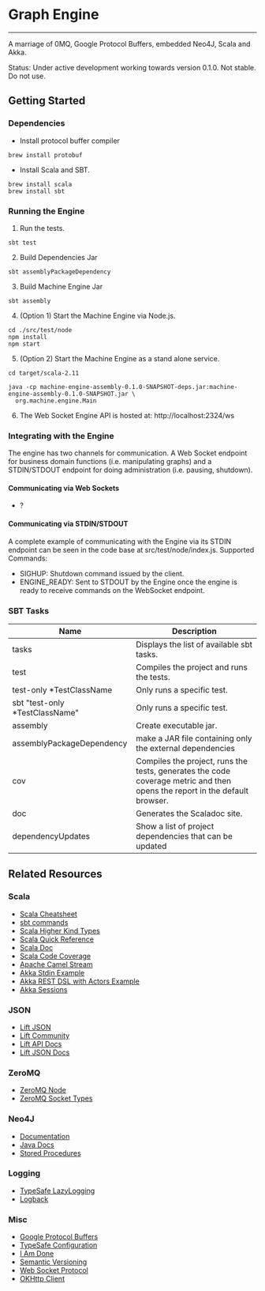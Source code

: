 # Graph Engine
- - -
A marriage of 0MQ, Google Protocol Buffers, embedded Neo4J, Scala and Akka.

Status: Under active development working towards version 0.1.0. Not stable. Do not use.

## Getting Started
### Dependencies
* Install protocol buffer compiler
```
brew install protobuf
```

* Install Scala and SBT.
```
brew install scala
brew install sbt
```

### Running the Engine
1. Run the tests.
```
sbt test
```

2. Build Dependencies Jar
```
sbt assemblyPackageDependency
```

3. Build Machine Engine Jar
```
sbt assembly
```

4. (Option 1) Start the Machine Engine via Node.js.
```
cd ./src/test/node
npm install
npm start
```

5. (Option 2) Start the Machine Engine as a stand alone service.
```
cd target/scala-2.11

java -cp machine-engine-assembly-0.1.0-SNAPSHOT-deps.jar:machine-engine-assembly-0.1.0-SNAPSHOT.jar \
  org.machine.engine.Main
```

6. The Web Socket Engine API is hosted at: http://localhost:2324/ws

### Integrating with the Engine
The engine has two channels for communication. A Web Socket endpoint for
business domain functions (i.e. manipulating graphs) and a STDIN/STDOUT endpoint
for doing administration (i.e. pausing, shutdown).

#### Communicating via Web Sockets
* ?

#### Communicating via STDIN/STDOUT
A complete example of communicating with the Engine via its STDIN endpoint
can be seen in the code base at src/test/node/index.js.
Supported Commands:
* SIGHUP: Shutdown command issued by the client.
* ENGINE_READY: Sent to STDOUT by the Engine once the engine is ready to receive
  commands on the WebSocket endpoint.

### SBT Tasks
| Name                            | Description                                                                                                                |
|---------------------------------|----------------------------------------------------------------------------------------------------------------------------|
| tasks                           | Displays the list of available sbt tasks.                                                                                  |
| test                            | Compiles the project and runs the tests.                                                                                   |
| test-only *TestClassName        | Only runs a specific test.                                                                                                 |
| sbt "test-only *TestClassName"  | Only runs a specific test.                                                                                                 |
| assembly                        | Create executable jar.                                                                                                     |
| assemblyPackageDependency       | make a JAR file containing only the external dependencies                                                                  |
| cov                             | Compiles the project, runs the tests, generates the code coverage metric and then opens the report in the default browser. |
| doc                             | Generates the Scaladoc site.                                                                                               |
| dependencyUpdates               | Show a list of project dependencies that can be updated                                                                    |

## Related Resources
### Scala
* [Scala Cheatsheet](http://docs.scala-lang.org/cheatsheets/index.html)
* [sbt commands](http://www.scala-sbt.org/0.13/docs/Command-Line-Reference.html)
* [Scala Higher Kind Types](https://blogs.atlassian.com/2013/09/scala-types-of-a-higher-kind/)
* [Scala Quick Reference](http://www.tutorialspoint.com/scala/index.htm)
* [Scala Doc](http://docs.scala-lang.org/style/scaladoc.html)
* [Scala Code Coverage](https://github.com/scoverage/sbt-scoverage)
* [Apache Camel Stream](https://camel.apache.org/stream.html)
* [Akka Stdin Example](https://searler.github.io/scala/akka/camel/reactive/2015/01/11/Simple-Akka-Stream-Camel-Integration.html)
* [Akka REST DSL with Actors Example](https://spindance.com/reactive-rest-services-akka-http/)
* [Akka Sessions](https://github.com/softwaremill/akka-http-session)

### JSON
* [Lift JSON](https://github.com/lift/framework/tree/master/core/json)
* [Lift Community](https://groups.google.com/forum/#!forum/liftweb)
* [Lift API Docs](https://liftweb.net/api/31/api/net/liftweb/json/index.html)
* [Lift JSON Docs](https://app.assembla.com/spaces/liftweb/wiki/JSON_Support)

### ZeroMQ
* [ZeroMQ Node](https://github.com/JustinTulloss/zeromq.node)
* [ZeroMQ Socket Types](http://api.zeromq.org/2-1:zmq-socket)

### Neo4J
* [Documentation](http://neo4j.com/docs/)
* [Java Docs](http://neo4j.com/docs/2.3.3/javadocs/)
* [Stored Procedures](https://github.com/neo4j-contrib/neo4j-apoc-procedures)

### Logging
* [TypeSafe LazyLogging](https://github.com/typesafehub/scala-logging)
* [Logback](http://logback.qos.ch/)

### Misc
* [Google Protocol Buffers](https://developers.google.com/protocol-buffers/)
* [TypeSafe Configuration](https://github.com/typesafehub/config)
* [I Am Done](https://github.com/imdone/imdone-core#metadata)
* [Semantic Versioning](http://semver.org/)
* [Web Socket Protocol](https://tools.ietf.org/html/rfc6455)
* [OKHttp Client](http://square.github.io/okhttp/)

